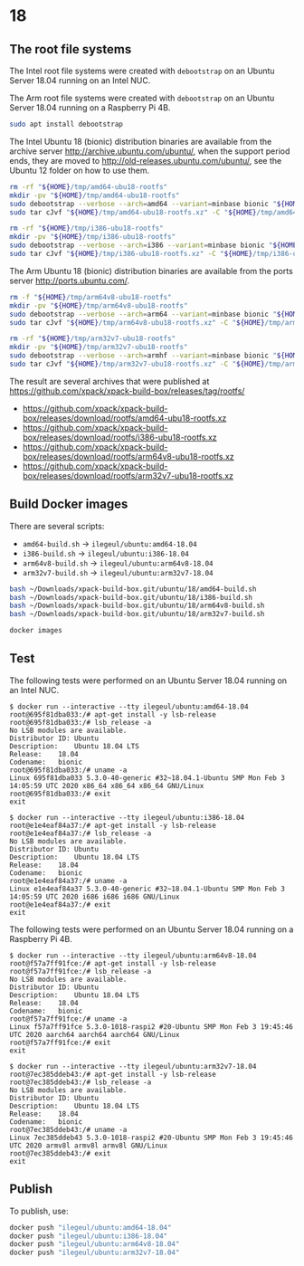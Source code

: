 # 18

## The root file systems

The Intel root file systems were created with `debootstrap` on an Ubuntu Server
18.04 running on an Intel NUC.

The Arm root file systems were created with `debootstrap` on an Ubuntu Server
18.04 running on a Raspberry Pi 4B.

```sh
sudo apt install debootstrap
```

The Intel Ubuntu 18 (bionic) distribution binaries are available
from the archive server http://archive.ubuntu.com/ubuntu/,
when the support period ends, they are moved to
http://old-releases.ubuntu.com/ubuntu/, see the Ubuntu 12 folder
on how to use them.

```sh
rm -rf "${HOME}/tmp/amd64-ubu18-rootfs"
mkdir -pv "${HOME}/tmp/amd64-ubu18-rootfs"
sudo debootstrap --verbose --arch=amd64 --variant=minbase bionic "${HOME}/tmp/amd64-ubu18-rootfs" http://archive.ubuntu.com/ubuntu/
sudo tar cJvf "${HOME}/tmp/amd64-ubu18-rootfs.xz" -C "${HOME}/tmp/amd64-ubu18-rootfs" .
```

```sh
rm -rf "${HOME}/tmp/i386-ubu18-rootfs"
mkdir -pv "${HOME}/tmp/i386-ubu18-rootfs"
sudo debootstrap --verbose --arch=i386 --variant=minbase bionic "${HOME}/tmp/i386-ubu18-rootfs" http://archive.ubuntu.com/ubuntu/
sudo tar cJvf "${HOME}/tmp/i386-ubu18-rootfs.xz" -C "${HOME}/tmp/i386-ubu18-rootfs" .
```

The Arm Ubuntu 18 (bionic) distribution binaries are available
from the ports server http://ports.ubuntu.com/.

```sh
rm -f "${HOME}/tmp/arm64v8-ubu18-rootfs"
mkdir -pv "${HOME}/tmp/arm64v8-ubu18-rootfs"
sudo debootstrap --verbose --arch=arm64 --variant=minbase bionic "${HOME}/tmp/arm64v8-ubu18-rootfs" http://ports.ubuntu.com/
sudo tar cJvf "${HOME}/tmp/arm64v8-ubu18-rootfs.xz" -C "${HOME}/tmp/arm64v8-ubu18-rootfs" .
```

```sh
rm -rf "${HOME}/tmp/arm32v7-ubu18-rootfs"
mkdir -pv "${HOME}/tmp/arm32v7-ubu18-rootfs"
sudo debootstrap --verbose --arch=armhf --variant=minbase bionic "${HOME}/tmp/arm32v7-ubu18-rootfs" http://ports.ubuntu.com/
sudo tar cJvf "${HOME}/tmp/arm32v7-ubu18-rootfs.xz" -C "${HOME}/tmp/arm32v7-ubu18-rootfs" .
```

The result are several archives that were published at
https://github.com/xpack/xpack-build-box/releases/tag/rootfs/

- https://github.com/xpack/xpack-build-box/releases/download/rootfs/amd64-ubu18-rootfs.xz
- https://github.com/xpack/xpack-build-box/releases/download/rootfs/i386-ubu18-rootfs.xz
- https://github.com/xpack/xpack-build-box/releases/download/rootfs/arm64v8-ubu18-rootfs.xz
- https://github.com/xpack/xpack-build-box/releases/download/rootfs/arm32v7-ubu18-rootfs.xz

## Build Docker images

There are several scripts:

- `amd64-build.sh` -> `ilegeul/ubuntu:amd64-18.04`
- `i386-build.sh` -> `ilegeul/ubuntu:i386-18.04`
- `arm64v8-build.sh` -> `ilegeul/ubuntu:arm64v8-18.04`
- `arm32v7-build.sh` -> `ilegeul/ubuntu:arm32v7-18.04`

```sh
bash ~/Downloads/xpack-build-box.git/ubuntu/18/amd64-build.sh
bash ~/Downloads/xpack-build-box.git/ubuntu/18/i386-build.sh
bash ~/Downloads/xpack-build-box.git/ubuntu/18/arm64v8-build.sh
bash ~/Downloads/xpack-build-box.git/ubuntu/18/arm32v7-build.sh

docker images
```

## Test

The following tests were performed on an Ubuntu Server
18.04 running on an Intel NUC.

```console
$ docker run --interactive --tty ilegeul/ubuntu:amd64-18.04
root@695f81dba033:/# apt-get install -y lsb-release
root@695f81dba033:/# lsb_release -a
No LSB modules are available.
Distributor ID:	Ubuntu
Description:	Ubuntu 18.04 LTS
Release:	18.04
Codename:	bionic
root@695f81dba033:/# uname -a
Linux 695f81dba033 5.3.0-40-generic #32~18.04.1-Ubuntu SMP Mon Feb 3 14:05:59 UTC 2020 x86_64 x86_64 x86_64 GNU/Linux
root@695f81dba033:/# exit
exit
```

```console
$ docker run --interactive --tty ilegeul/ubuntu:i386-18.04
root@e1e4eaf84a37:/# apt-get install -y lsb-release
root@e1e4eaf84a37:/# lsb_release -a
No LSB modules are available.
Distributor ID:	Ubuntu
Description:	Ubuntu 18.04 LTS
Release:	18.04
Codename:	bionic
root@e1e4eaf84a37:/# uname -a
Linux e1e4eaf84a37 5.3.0-40-generic #32~18.04.1-Ubuntu SMP Mon Feb 3 14:05:59 UTC 2020 i686 i686 i686 GNU/Linux
root@e1e4eaf84a37:/# exit
exit
```

The following tests were performed on an Ubuntu Server
18.04 running on a Raspberry Pi 4B.

```console
$ docker run --interactive --tty ilegeul/ubuntu:arm64v8-18.04
root@f57a7ff91fce:/# apt-get install -y lsb-release
root@f57a7ff91fce:/# lsb_release -a
No LSB modules are available.
Distributor ID:	Ubuntu
Description:	Ubuntu 18.04 LTS
Release:	18.04
Codename:	bionic
root@f57a7ff91fce:/# uname -a
Linux f57a7ff91fce 5.3.0-1018-raspi2 #20-Ubuntu SMP Mon Feb 3 19:45:46 UTC 2020 aarch64 aarch64 aarch64 GNU/Linux
root@f57a7ff91fce:/# exit
exit
```

```console
$ docker run --interactive --tty ilegeul/ubuntu:arm32v7-18.04
root@7ec385ddeb43:/# apt-get install -y lsb-release
root@7ec385ddeb43:/# lsb_release -a
No LSB modules are available.
Distributor ID:	Ubuntu
Description:	Ubuntu 18.04 LTS
Release:	18.04
Codename:	bionic
root@7ec385ddeb43:/# uname -a
Linux 7ec385ddeb43 5.3.0-1018-raspi2 #20-Ubuntu SMP Mon Feb 3 19:45:46 UTC 2020 armv8l armv8l armv8l GNU/Linux
root@7ec385ddeb43:/# exit
exit
```

## Publish

To publish, use:

```sh
docker push "ilegeul/ubuntu:amd64-18.04"
docker push "ilegeul/ubuntu:i386-18.04"
docker push "ilegeul/ubuntu:arm64v8-18.04"
docker push "ilegeul/ubuntu:arm32v7-18.04"
```
